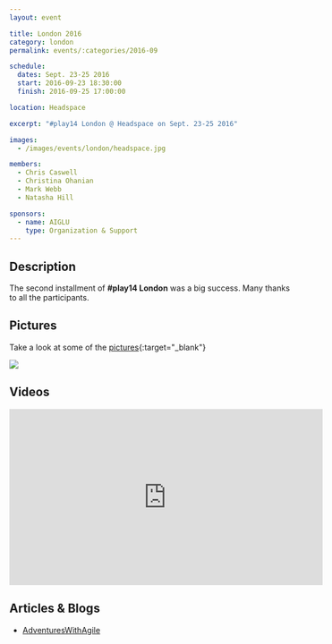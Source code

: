 ```yaml
---
layout: event

title: London 2016
category: london
permalink: events/:categories/2016-09

schedule:
  dates: Sept. 23-25 2016
  start: 2016-09-23 18:30:00
  finish: 2016-09-25 17:00:00

location: Headspace

excerpt: "#play14 London @ Headspace on Sept. 23-25 2016"

images:
  - /images/events/london/headspace.jpg

members:
  - Chris Caswell
  - Christina Ohanian
  - Mark Webb
  - Natasha Hill

sponsors:
  - name: AIGLU
    type: Organization & Support
---
```


## Description

The second installment of **#play14 London** was a big success.
Many thanks to all the participants.

## Pictures

Take a look at some of the [pictures](https://goo.gl/photos/Ts27UBPi53uxf6k79){:target="\_blank"}

<a href='https://goo.gl/photos/Ts27UBPi53uxf6k79' target="_blank">
  <img src='https://lh3.googleusercontent.com/UsiPuU0-StAZdXIl_fDTJ-yGFtXaebTGlKkDNL6TXadbnFFaW2kVtEXdMvUKYegpYnKhbdBrNraYVGUOQyyGtVHWaLYTDh69Yr7j-QFxwjZAGYThyZf9wXKMurGrwR4sYShb_A' />
</a>

## Videos

<iframe width="560" height="315" src="https://www.youtube.com/embed/videoseries?list=PL6VQoC829PV1OeuRClBIrqdrvQ9f-StG2" frameborder="0" allowfullscreen></iframe>

## Articles & Blogs

- [AdventuresWithAgile](https://www.adventureswithagile.com/2016/08/03/play14-review/)
